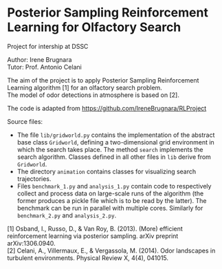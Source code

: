 # Posterior Sampling Reinforcement Learning for Olfactory Search

Project for intership at DSSC

Author: Irene Brugnara  
Tutor: Prof. Antonio Celani

The aim of the project is to apply Posterior Sampling Reinforcement Learning algorithm [1] for an olfactory search problem.  
The model of odor detections in atmosphere is based on [2].

The code is adapted from https://github.com/IreneBrugnara/RLProject

Source files:

- The file `lib/gridworld.py` contains the implementation of the abstract base class `Gridworld`, defining a two-dimensional grid environment in which the search takes place. The method `search` implements the search algorithm. Classes defined in all other files in `lib` derive from `Gridworld`.
- The directory `animation` contains classes for visualizing search trajectories.
- Files `benchmark_1.py` and `analysis_1.py` contain code to respectively collect and process data on large-scale runs of the algorithm (the former produces a pickle file which is to be read by the latter). The benchmark can be run in parallel with multiple cores. Similarly for `benchmark_2.py` and `analysis_2.py`.

[1] Osband, I., Russo, D., & Van Roy, B. (2013). (More) efficient reinforcement learning via posterior sampling. arXiv preprint arXiv:1306.0940.  
[2] Celani, A., Villermaux, E., & Vergassola, M. (2014). Odor landscapes in turbulent environments. Physical Review X, 4(4), 041015.

